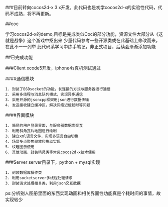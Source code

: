 ###目前转向cocos2d-x 3.x开发，此代码也是初学cocos2d-x的实验性代码，代码不成熟，将不再更新。

##coc


学习cocos2d-x的demo,目标是完成类似Coc的部分功能，资源文件大部分从《这就是战争》这个游戏中抠出来
少量代码参考一些开源类或在此基础上修改而来，在此不一一列举
此代码系学习中练手笔记，非正式项目，后续会渐渐添加功能

##已完成功能

###Client
    xcode5开发，iphone4s真机测试通过

####通信模块

    1. 封装了BSDsocket的功能，长连接的方式与服务器进行通信
    2. 采用多线程与消息队列模式，实现异步通信
    3. 采用开源的jsoncpp框架用json进行数据传输
    4. 发送接收建立缓冲区，解决网络迟缓超时等问题

####界面模块

    1. 简易的用户登录界面，与服务器数据库交互
    2. 利用斜角瓦片地图进行绘制
    3. 建立xml语言文件，实现多语言自由切换
    4. 场景多点聚焦缩放和拖动实现
    5. 纹理图册使用
    6. 其他动画，封装精灵类等常见cocos2d-x技术使用

###Server
    server目录下，python + mysql实现

    1. 封装数据库操作类
    2. 利用socketserver多线程处理请求
    3. 封装请求处理相关类，利用json交互数据


ps:分析别人图册里面的东西实现动画和相关界面性功能真是个耗时间的事情，故实现较少
